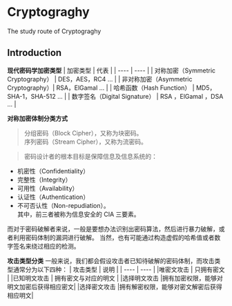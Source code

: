 # Cryptograghy
The study route of Cryptograghy

## Introduction

**现代密码学加密类型**
|              加密类型                 |                  代表                |
|                ----                  |                  ----                |
|  对称加密（Symmetric Cryptography）   |       DES，AES，RC4 ...              |
|  非对称加密（Asymmetric Cryptography）|       RSA，ElGamal ...               |
|  哈希函数（Hash Function）            |       MD5，SHA-1，SHA-512 ...        |
|  数字签名（Digital Signature）        |       RSA ，ElGamal ，DSA ...        |



**对称加密体制分类方式**

> 分组密码（Block Cipher），又称为块密码。  
> 序列密码（Stream Cipher），又称为流密码。



> 密码设计者的根本目标是保障信息及信息系统的：
* 机密性（Confidentiality）
* 完整性（Integrity）
* 可用性（Availability）
* 认证性（Authentication）
* 不可否认性（Non-repudiation）。  
其中，前三者被称为信息安全的 CIA 三要素。


而对于密码破解者来说，一般是要想办法识别出密码算法，然后进行暴力破解，或者利用密码体制的漏洞进行破解。
当然，也有可能通过构造虚假的哈希值或者数字签名来绕过相应的检测。



**攻击类型分类**
一般来说，我们都会假设攻击者已知待破解的密码体制，而攻击类型通常分为以下四种：
|  攻击类型   |                  说明                |
|    ----    |                  ----                |
|唯密文攻击	 |              只拥有密文               |
|已知明文攻击	|          拥有密文与对应的明文          |
|选择明文攻击	|拥有加密权限，能够对明文加密后获得相应密文|
|选择密文攻击	|拥有解密权限，能够对密文解密后获得相应明文|
